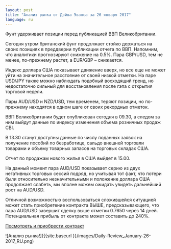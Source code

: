 ```yaml
---
layout: post
title: "Анализ рынка от Дэйва Эванса за 26 января 2017"
language: ru
---
```

Фунт удерживает позиции перед публикацией ВВП Великобритании.

Сегодня утром британский фунт продолжает стойко держаться на своих позициях в преддверии публикации отчета по ВВП. Напомним, что аналитики прогнозируют снижение на 0.5%. Пара GBP/USD, тем не менее, по-прежнему растет, а EUR/GBP – снижается.

Индекс доллара США показывает движение вверх, но все еще не может уйти на значительное расстояние от своей низкой отметки. На паре USD/JPY также можно наблюдать подобный восходящий тренд, но недостаточно сильный для восстановления после гэпа с открытия торговой недели. 

Пары AUD/USD и NZD/USD, тем временем, теряют позиции, но по-прежнему находятся в одном шаге от своих рекордных отметок.

ВВП Великобритании будет опубликован сегодня в 09.30, а следом за ним выйдут данные по индексу изменения объема розничных продаж CBI.

В 13.30 станут доступны данные по числу поданных заявок на получение пособий по безработице, сальдо внешней торговли товарами и объему товарных запасов на торговых складах США.

Отчет по продажам нового жилья в США выйдет в 15.00.

На данный момент пара AUD/USD показывает серию из двух негативных торговых сессий подряд, но учитывая тот факт, что потери были относительно незначительными и положение доллара США продолжает слабеть, мы вполне можем ожидать увидеть дальнейший рост на AUD/USD.

Отличной возможностью воспользоваться сложившейся ситуацией может стать приобретение контракта ВЫШЕ, предсказывающего, что пара AUD/USD завершит сделку выше отметки 0.7650 через 14 дней. Потенциальная прибыль от контракта может составить до 240%.

<a href="http://record.binary.com/_bivVDfg8lHux76XffYA0JmNd7ZgqdRLk/1/?market=forex&amp;underlying=frxAUDUSD&amp;formname=higherlower&amp;duration_amount=14&amp;duration_units=d&amp;amount=10&amp;amount_type=payout&amp;expiry_type=duration&amp;barrier=0.765&amp;s=1&amp;t=z3HsUY2FacuUd8knjoYL6J0co5lt24DG" target="_blank">Посмотреть и приобрести контракт</a>


![Анализ рынка!]({{site.baseurl }}/images/Daily-Review_January-26-2017_RU.png)
